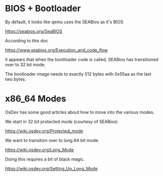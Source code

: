 # BIOS + Bootloader

By default, it looks like qemu uses the SEABios as it's BIOS

https://seabios.org/SeaBIOS

According to this doc

https://www.seabios.org/Execution_and_code_flow

it appears that when the bootloader code is called, SEABios has
transitioned over to 32 bit mode.

The bootloader image needs to exactly 512 bytes with 0x55aa as the
last two bytes.

# x86\_64 Modes
OsDev has some good articles about how to move into the various modes.

We start in 32 bit protected mode (courtesy of SEABios)

https://wiki.osdev.org/Protected_mode

We want to transition over to long 64 bit mode.

https://wiki.osdev.org/Long_Mode

Doing this requires a bit of black magic.

https://wiki.osdev.org/Setting_Up_Long_Mode

